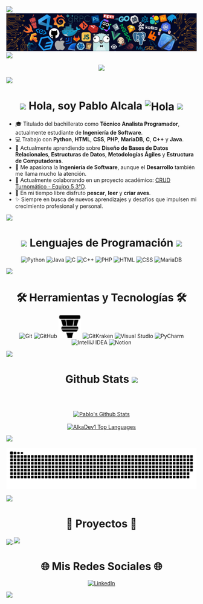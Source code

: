 
<!--horizontal divider(gradiant)-->
<img src="https://user-images.githubusercontent.com/73097560/115834477-dbab4500-a447-11eb-908a-139a6edaec5c.gif">

<!-- GIF HEADER -->
<img src= "https://github.com/Jaydeep-Yadav/Jaydeep-Yadav/blob/main/banner.png">

<!--horizontal divider(gradiant)-->
<img src="https://user-images.githubusercontent.com/73097560/115834477-dbab4500-a447-11eb-908a-139a6edaec5c.gif">
<p align="center">
  <a href="https://github.com/DenverCoder1/readme-typing-svg">
    <img src="https://readme-typing-svg.herokuapp.com?lines=Pablo+Alcala;AlkaDev;Técnico+Analista+Programador;Ingeniero+de+Software&center=true&width=500&height=50">
  </a>
</p>

<!--horizontal divider(gradiant)-->
<img src="https://user-images.githubusercontent.com/73097560/115834477-dbab4500-a447-11eb-908a-139a6edaec5c.gif">

<!--Start Intro-->  
<h1 align="center"><b> <img src="https://emojis.slackmojis.com/emojis/images/1579216111/7550/pikachu_wave.gif?1579216111" height="40" align="center"> Hola, soy Pablo Alcala <img alt="Hola" height="70px" width="70px" align="center" src="https://c.tenor.com/fYg91qBpDdgAAAAi/bongo-cat-transparent.gif"></img> <img  align="center" height="40" src="https://emoji.gg/assets/emoji/7333-parrotdance.gif"></b></h1>

* 🎓 Titulado del bachillerato como **Técnico Analista Programador**, actualmente estudiante de **Ingeniería de Software**.
* 💻 Trabajo con **Python**, **HTML**, **CSS**, **PHP**, **MariaDB**, **C**, **C++** y **Java**.
* 🌱 Actualmente aprendiendo sobre **Diseño de Bases de Datos Relacionales**, **Estructuras de Datos**, **Metodologías Ágiles** y **Estructura de Computadoras**.
* 🚀 Me apasiona la **Ingeniería de Software**, aunque el **Desarrollo** también me llama mucho la atención.
* 📂 Actualmente colaborando en un proyecto académico: [CRUD Turnomático - Equipo 5 3°D](https://github.com/Tonatiuh-softdev/CRUD_Turnomatico-Equipo_5_3-D).
* 📖 En mi tiempo libre disfruto **pescar**, **leer** y **criar aves**.
* ✨ Siempre en busca de nuevos aprendizajes y desafíos que impulsen mi crecimiento profesional y personal.
<!--End Intro-->  

<!--horizontal divider(gradiant)-->
<img src="https://user-images.githubusercontent.com/73097560/115834477-dbab4500-a447-11eb-908a-139a6edaec5c.gif">

<!-- Lenguajes de Programación -->
<h1 align="center"><img src = "https://media2.giphy.com/media/QssGEmpkyEOhBCb7e1/giphy.gif?cid=ecf05e47a0n3gi1bfqntqmob8g9aid1oyj2wr3ds3mg700bl&rid=giphy.gif" width = 32px> Lenguajes de Programación <img src = "https://media2.giphy.com/media/QssGEmpkyEOhBCb7e1/giphy.gif?cid=ecf05e47a0n3gi1bfqntqmob8g9aid1oyj2wr3ds3mg700bl&rid=giphy.gif" width = 32px> </h1>

<p align="center">
  <img src="https://cdn.jsdelivr.net/gh/devicons/devicon/icons/python/python-original.svg" width="60" height="60" alt="Python" />
  <img src="https://cdn.jsdelivr.net/gh/devicons/devicon/icons/java/java-original.svg" width="60" height="60" alt="Java" />
  <img src="https://cdn.jsdelivr.net/gh/devicons/devicon/icons/c/c-original.svg" width="60" height="60" alt="C" />
  <img src="https://cdn.jsdelivr.net/gh/devicons/devicon/icons/cplusplus/cplusplus-original.svg" width="60" height="60" alt="C++" />
  <img src="https://cdn.jsdelivr.net/gh/devicons/devicon/icons/php/php-original.svg" width="60" height="60" alt="PHP" />
  <img src="https://cdn.jsdelivr.net/gh/devicons/devicon/icons/html5/html5-original.svg" width="60" height="60" alt="HTML" />
  <img src="https://cdn.jsdelivr.net/gh/devicons/devicon/icons/css3/css3-original.svg" width="60" height="60" alt="CSS" />
  <img src="https://cdn.jsdelivr.net/gh/devicons/devicon/icons/mysql/mysql-original.svg" width="60" height="60" alt="MariaDB" />
</p>

<!--horizontal divider(gradiant)-->
<img src="https://user-images.githubusercontent.com/73097560/115834477-dbab4500-a447-11eb-908a-139a6edaec5c.gif">

<!-- Herramientas y Tecnologías -->
<h1 align="center">🛠️ Herramientas y Tecnologías 🛠️</h1>

<p align="center">
  <img src="https://cdn.jsdelivr.net/gh/devicons/devicon/icons/git/git-original.svg" width="60" height="60" alt="Git" />
  <img src="https://cdn.jsdelivr.net/gh/devicons/devicon/icons/github/github-original.svg" width="60" height="60" alt="GitHub" />
  <img src="https://raw.githubusercontent.com/simple-icons/simple-icons/develop/icons/tower.svg" width="60" height="60" alt="Tower" />
  <img src="https://raw.githubusercontent.com/simple-icons/simple-icons/develop/icons/gitkraken.svg" width="60" height="60" alt="GitKraken" />
  <img src="https://cdn.jsdelivr.net/gh/devicons/devicon/icons/visualstudio/visualstudio-plain.svg" width="60" height="60" alt="Visual Studio" />
  <img src="https://cdn.jsdelivr.net/gh/devicons/devicon/icons/pycharm/pycharm-original.svg" width="60" height="60" alt="PyCharm" />
  <img src="https://cdn.jsdelivr.net/gh/devicons/devicon/icons/intellij/intellij-original.svg" width="60" height="60" alt="IntelliJ IDEA" />
  <img src="https://raw.githubusercontent.com/simple-icons/simple-icons/develop/icons/notion.svg" width="60" height="60" alt="Notion" />
</p>

<!--horizontal divider(gradiant)-->
<img src="https://user-images.githubusercontent.com/73097560/115834477-dbab4500-a447-11eb-908a-139a6edaec5c.gif">

<!-- Estadísticas -->
<h1 align="center">Github Stats <img src="https://i.pinimg.com/originals/65/c4/f4/65c4f452571be1261e9c623f7da488ac.gif" width="35px"></h1>
<br/><br/>
<p align="center">
  <a href="https://github.com/anuraghazra/github-readme-stats">
    <img alt="Pablo's Github Stats" src="https://github-readme-stats.vercel.app/api?username=AlkaDev1&show_icons=true&count_private=true&theme=tokyonight" height="192px"/>
    <br/><br/>
    <img src="https://github-readme-stats.vercel.app/api/top-langs?username=AlkaDev1&show_icons=true&locale=en&layout=compact&theme=tokyonight" alt="AlkaDev1 Top Languages" height="192px"/>
  </a>
</p>


<!--horizontal divider(gradiant)-->
<img src="https://user-images.githubusercontent.com/73097560/115834477-dbab4500-a447-11eb-908a-139a6edaec5c.gif">

<p align="center">
  <a href="https://github.com/AlkaDev1/graphs/contributions" target="_blank">
    <img src="https://raw.githubusercontent.com/Elanza-48/Elanza-48/main/resources/img/github-contribution-grid-snake.svg"
         alt="GitHub Contribution Snake" />
  </a>
</p>
<!--horizontal divider(gradiant)-->
<img src="https://user-images.githubusercontent.com/73097560/115834477-dbab4500-a447-11eb-908a-139a6edaec5c.gif">


<!-- Proyectos Destacados -->
<h1 align="center">📂 Proyectos 📂</h1>
<a href="https://github.com/Tonatiuh-softdev/CRUD_Turnomatico-Equipo_5_3-D">
  <!-- Pin del repositorio -->
  <img align="center" src="https://github-readme-stats.vercel.app/api/pin/?username=Tonatiuh-softdev&repo=CRUD_Turnomatico-Equipo_5_3-D&theme=tokyonight" />
</a>

<!--horizontal divider(gradiant)-->
<img src="https://user-images.githubusercontent.com/73097560/115834477-dbab4500-a447-11eb-908a-139a6edaec5c.gif">

<!-- Redes Sociales -->
<h1 align="center">🌐 Mis Redes Sociales 🌐</h1>

<p align="center">
  <a href="https://www.linkedin.com/in/juan-pablo-alcala-zuniga-3a4300351" target="_blank">
    <img src="https://cdn.jsdelivr.net/gh/devicons/devicon/icons/linkedin/linkedin-original.svg" width="60" height="60" alt="LinkedIn" />
  </a>
</p>

<!--horizontal divider(gradiant)-->
<img src="https://user-images.githubusercontent.com/73097560/115834477-dbab4500-a447-11eb-908a-139a6edaec5c.gif">

